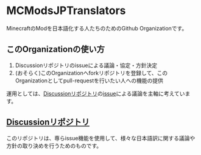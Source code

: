 # MCModsJPTranslators
MinecraftのModを日本語化する人たちのためのGithub Organizationです。

## このOrganizationの使い方
1. Discussionリポジトリのissueによる議論・協定・方針決定
2. (おそらく)このOrganizationへforkリポジトリを登録して、このOrganizationとしてpull-requestを行いたい人への機能の提供

運用としては、[Discussionリポジトリ](https://github.com/MCModsJPTranslators/Discussion)の[issue](https://github.com/MCModsJPTranslators/Discussion/issues)による議論を主軸に考えています。

## [Discussionリポジトリ](https://github.com/MCModsJPTranslators/Discussion)
このリポジトリは、専らissue機能を使用して、様々な日本語訳に関する議論や方針の取り決めを行うためのものです。
